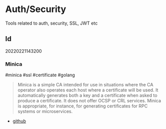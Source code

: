 # Auth/Security
Tools related to auth, security, SSL, JWT etc

## Id
20220221143200

### Minica 
#minica #ssl #certificate #golang

> Minica is a simple CA intended for use in situations where the CA operator also operates each host where a certificate will be used. It automatically generates both a key and a certificate when asked to produce a certificate. It does not offer OCSP or CRL services. Minica is appropriate, for instance, for generating certificates for RPC systems or microservices.

- [github](https://github.com/jsha/minica)


